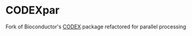 # CODEXpar

Fork of Bioconductor's [CODEX](https://github.com/Bioconductor-mirror/CODEX) package refactored for parallel processing
